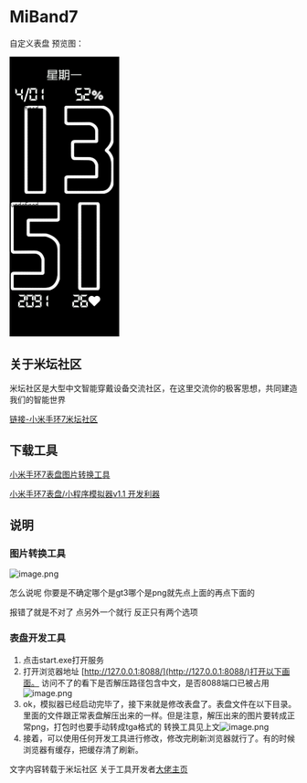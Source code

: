 # MiBand7
 自定义表盘
 预览图：
 
![](预览图.png)

## 关于米坛社区

米坛社区是大型中文智能穿戴设备交流社区，在这里交流你的极客思想，共同建造我们的智能世界

[链接-小米手环7米坛社区 ](https://www.bandbbs.cn/forums/mb7/)

## 下载工具

[小米手环7表盘图片转换工具](https://www.bandbbs.cn/threads/3953/)

[小米手环7表盘/小程序模拟器v1.1 开发利器](https://www.bandbbs.cn/threads/4060/)

## 说明

### 图片转换工具

![image.png](https://s2.loli.net/2024/04/01/e8DirQlZyn1GhUO.png)

怎么说呢 你要是不确定哪个是gt3哪个是png就先点上面的再点下面的

报错了就是不对了 点另外一个就行 反正只有两个选项

### 表盘开发工具

1. 点击start.exe打开服务
2. 打开浏览器地址 [http://127.0.0.1:8088/](http://127.0.0.1:8088/)打开以下画面。 访问不了的看下是否解压路径包含中文，是否8088端口已被占用![image.png](https://s2.loli.net/2024/04/01/g8ZxtjWfavTM7lh.png)
3. ok，模拟器已经启动完毕了，接下来就是修改表盘了。表盘文件在以下目录。里面的文件跟正常表盘解压出来的一样。但是注意，解压出来的图片要转成正常png，打包时也要手动转成tga格式的 转换工具见上文![image.png](https://s2.loli.net/2024/04/01/NiPQzHxZJ1TytB5.png)
4. 接着，可以使用任何开发工具进行修改，修改完刷新浏览器就行了。有的时候浏览器有缓存，把缓存清了刷新。

文字内容转载于米坛社区
关于工具开发者[大佬主页](https://www.bandbbs.cn/members/2000/)
